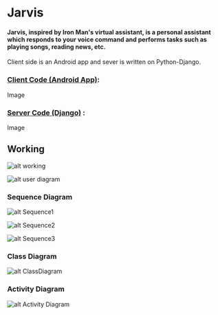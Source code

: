 # Jarvis

#### Jarvis, inspired by Iron Man's virtual assistant, is a personal assistant which responds to your voice command and performs tasks such as playing songs, reading news, etc. 
Client side is an Android app and sever is written on Python-Django.

### [Client Code (Android App)](https://github.com/prashant2018/Jarvis/tree/master/JarvisAndroid):
Image

### [Server Code (Django)](https://github.com/prashant2018/Jarvis/tree/master/JarvisAndroid) :
Image


## Working

![alt working](https://i.imgur.com/oRbdaLP.png)


![alt user diagram](https://i.imgur.com/8IeFnLw.jpg)

### Sequence Diagram

![alt Sequence1](https://i.imgur.com/lc4RmFU.jpg)

![alt Sequence2](https://i.imgur.com/ycG5eXy.jpg)

![alt Sequence3](https://i.imgur.com/O5lxPid.jpg)

### Class Diagram

![alt ClassDiagram](https://i.imgur.com/9JbCQkq.jpg)

### Activity Diagram
![alt Activity Diagram](https://i.imgur.com/X1G7yWO.jpg)
